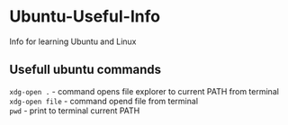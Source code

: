 # Ubuntu-Useful-Info
Info for learning Ubuntu and Linux
<h2>
Usefull ubuntu commands
</h2>
  
`xdg-open .` - command opens file explorer to current PATH from terminal <br>
`xdg-open file` - command opend file from terminal<br>
`pwd` - print to terminal current PATH
